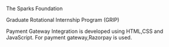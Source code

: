The Sparks Foundation

Graduate Rotational Internship Program (GRIP)

Payment Gateway Integration is developed using HTML,CSS and JavaScript. For payment gateway,Razorpay is used.
